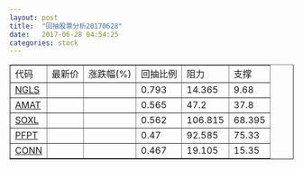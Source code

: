 ```yaml
---
layout: post
title:  "回抽股票分析20170628"
date:   2017-06-28 04:54:25
categories: stock
---
```

<script type="text/javascript">
var stockList = []
stockList.push('gb_ngls');
stockList.push('gb_amat');
stockList.push('gb_soxl');
stockList.push('gb_pfpt');
stockList.push('gb_conn');
</script>
<table border="1">
 <tr>
 <td>代码</td>
 <td>最新价</td>
 <td>涨跌幅(%)</td>
 <td>回抽比例</td>
 <td>阻力</td>
 <td>支撑</td>
</tr>
  <tr id="ngls">
  <td><a href="http://stock.finance.sina.com.cn/usstock/quotes/NGLS.html" target="_blank">NGLS</a></td><td></td><td></td><td>0.793</td><td>14.365</td><td>9.68</td></tr>
  <tr id="amat">
  <td><a href="http://stock.finance.sina.com.cn/usstock/quotes/AMAT.html" target="_blank">AMAT</a></td><td></td><td></td><td>0.565</td><td>47.2</td><td>37.8</td></tr>
  <tr id="soxl">
  <td><a href="http://stock.finance.sina.com.cn/usstock/quotes/SOXL.html" target="_blank">SOXL</a></td><td></td><td></td><td>0.562</td><td>106.815</td><td>68.395</td></tr>
  <tr id="pfpt">
  <td><a href="http://stock.finance.sina.com.cn/usstock/quotes/PFPT.html" target="_blank">PFPT</a></td><td></td><td></td><td>0.47</td><td>92.585</td><td>75.33</td></tr>
  <tr id="conn">
  <td><a href="http://stock.finance.sina.com.cn/usstock/quotes/CONN.html" target="_blank">CONN</a></td><td></td><td></td><td>0.467</td><td>19.105</td><td>15.35</td></tr>
</table>
